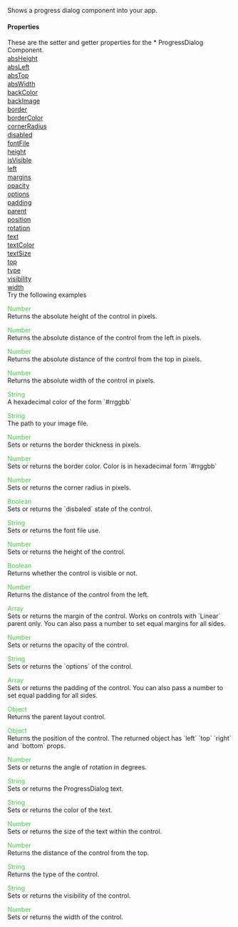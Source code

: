 Shows a progress dialog component into your app.
<h4>Properties</h4>These are the setter and getter properties for the *  ProgressDialog Component.<div class="samp" style="margin-top:2px;"><a href="#absheight-0" data-transition="pop" data-rel="popup" class="ui-link">absHeight </a></div><div class="samp" style="margin-top:2px;"><a href="#absleft-5" data-transition="pop" data-rel="popup" class="ui-link">absLeft </a></div><div class="samp" style="margin-top:2px;"><a href="#abstop-10" data-transition="pop" data-rel="popup" class="ui-link">absTop </a></div><div class="samp" style="margin-top:2px;"><a href="#abswidth-15" data-transition="pop" data-rel="popup" class="ui-link">absWidth </a></div><div class="samp" style="margin-top:2px;"><a href="#backcolor-20" data-transition="pop" data-rel="popup" class="ui-link">backColor </a></div><div class="samp" style="margin-top:2px;"><a href="#backimage-25" data-transition="pop" data-rel="popup" class="ui-link">backImage </a></div><div class="samp" style="margin-top:2px;"><a href="#border-30" data-transition="pop" data-rel="popup" class="ui-link">border </a></div><div class="samp" style="margin-top:2px;"><a href="#bordercolor-35" data-transition="pop" data-rel="popup" class="ui-link">borderColor </a></div><div class="samp" style="margin-top:2px;"><a href="#cornerradius-40" data-transition="pop" data-rel="popup" class="ui-link">cornerRadius </a></div><div class="samp" style="margin-top:2px;"><a href="#disabled-45" data-transition="pop" data-rel="popup" class="ui-link">disabled </a></div><div class="samp" style="margin-top:2px;"><a href="#fontfile-50" data-transition="pop" data-rel="popup" class="ui-link">fontFile </a></div><div class="samp" style="margin-top:2px;"><a href="#height-55" data-transition="pop" data-rel="popup" class="ui-link">height </a></div><div class="samp" style="margin-top:2px;"><a href="#isvisible-60" data-transition="pop" data-rel="popup" class="ui-link">isVisible </a></div><div class="samp" style="margin-top:2px;"><a href="#left-65" data-transition="pop" data-rel="popup" class="ui-link">left </a></div><div class="samp" style="margin-top:2px;"><a href="#margins-70" data-transition="pop" data-rel="popup" class="ui-link">margins </a></div><div class="samp" style="margin-top:2px;"><a href="#opacity-75" data-transition="pop" data-rel="popup" class="ui-link">opacity </a></div><div class="samp" style="margin-top:2px;"><a href="#options-80" data-transition="pop" data-rel="popup" class="ui-link">options </a></div><div class="samp" style="margin-top:2px;"><a href="#padding-85" data-transition="pop" data-rel="popup" class="ui-link">padding </a></div><div class="samp" style="margin-top:2px;"><a href="#parent-90" data-transition="pop" data-rel="popup" class="ui-link">parent </a></div><div class="samp" style="margin-top:2px;"><a href="#position-95" data-transition="pop" data-rel="popup" class="ui-link">position </a></div><div class="samp" style="margin-top:2px;"><a href="#rotation-100" data-transition="pop" data-rel="popup" class="ui-link">rotation </a></div><div class="samp" style="margin-top:2px;"><a href="#text-105" data-transition="pop" data-rel="popup" class="ui-link">text </a></div><div class="samp" style="margin-top:2px;"><a href="#textcolor-110" data-transition="pop" data-rel="popup" class="ui-link">textColor </a></div><div class="samp" style="margin-top:2px;"><a href="#textsize-115" data-transition="pop" data-rel="popup" class="ui-link">textSize </a></div><div class="samp" style="margin-top:2px;"><a href="#top-120" data-transition="pop" data-rel="popup" class="ui-link">top </a></div><div class="samp" style="margin-top:2px;"><a href="#type-125" data-transition="pop" data-rel="popup" class="ui-link">type </a></div><div class="samp" style="margin-top:2px;"><a href="#visibility-130" data-transition="pop" data-rel="popup" class="ui-link">visibility </a></div><div class="samp" style="margin-top:2px;"><a href="#width-135" data-transition="pop" data-rel="popup" class="ui-link">width </a></div>
Try the following examples
<div data-role="popup" id="absheight-0" class="ui-content"><p><span style="color:#4c4;">Number</span><br>Returns the absolute height of the control in pixels.</p></div><div data-role="popup" id="absleft-5" class="ui-content"><p><span style="color:#4c4;">Number</span><br>Returns the absolute distance of the control from the left in pixels.</p></div><div data-role="popup" id="abstop-10" class="ui-content"><p><span style="color:#4c4;">Number</span><br>Returns the absolute distance of the control from the top in pixels.</p></div><div data-role="popup" id="abswidth-15" class="ui-content"><p><span style="color:#4c4;">Number</span><br>Returns the absolute width of the control in pixels.</p></div><div data-role="popup" id="backcolor-20" class="ui-content"><p><span style="color:#4c4;">String</span><br>A hexadecimal color of the form `#rrggbb`</p></div><div data-role="popup" id="backimage-25" class="ui-content"><p><span style="color:#4c4;">String</span><br>The path to your image file.</p></div><div data-role="popup" id="border-30" class="ui-content"><p><span style="color:#4c4;">Number</span><br>Sets or returns the border thickness in pixels.</p></div><div data-role="popup" id="bordercolor-35" class="ui-content"><p><span style="color:#4c4;">Number</span><br>Sets or returns the border color. Color is in hexadecimal form `#rrggbb`</p></div><div data-role="popup" id="cornerradius-40" class="ui-content"><p><span style="color:#4c4;">Number</span><br>Sets or returns the corner radius in pixels.</p></div><div data-role="popup" id="disabled-45" class="ui-content"><p><span style="color:#4c4;">Boolean</span><br>Sets or returns the `disbaled` state of the control.</p></div><div data-role="popup" id="fontfile-50" class="ui-content"><p><span style="color:#4c4;">String</span><br>Sets or returns the font file use.</p></div><div data-role="popup" id="height-55" class="ui-content"><p><span style="color:#4c4;">Number</span><br>Sets or returns the height of the control.</p></div><div data-role="popup" id="isvisible-60" class="ui-content"><p><span style="color:#4c4;">Boolean</span><br>Returns whether the control is visible or not.</p></div><div data-role="popup" id="left-65" class="ui-content"><p><span style="color:#4c4;">Number</span><br>Returns the distance of the control from the left.</p></div><div data-role="popup" id="margins-70" class="ui-content"><p><span style="color:#4c4;">Array</span><br>Sets or returns the margin of the control. Works on controls with `Linear` parent only. You can also pass a number to set equal margins for all sides.</p></div><div data-role="popup" id="opacity-75" class="ui-content"><p><span style="color:#4c4;">Number</span><br>Sets or returns the opacity of the control.</p></div><div data-role="popup" id="options-80" class="ui-content"><p><span style="color:#4c4;">String</span><br>Sets or returns the `options` of the control.</p></div><div data-role="popup" id="padding-85" class="ui-content"><p><span style="color:#4c4;">Array</span><br>Sets or returns the padding of the control. You can also pass a number to set equal padding for all sides.</p></div><div data-role="popup" id="parent-90" class="ui-content"><p><span style="color:#4c4;">Object</span><br>Returns the parent layout control.</p></div><div data-role="popup" id="position-95" class="ui-content"><p><span style="color:#4c4;">Object</span><br>Returns the position of the control. The returned object has `left` `top` `right` and `bottom` props.</p></div><div data-role="popup" id="rotation-100" class="ui-content"><p><span style="color:#4c4;">Number</span><br>Sets or returns the angle of rotation in degrees.</p></div><div data-role="popup" id="text-105" class="ui-content"><p><span style="color:#4c4;">String</span><br>Sets or returns the ProgressDialog text.</p></div><div data-role="popup" id="textcolor-110" class="ui-content"><p><span style="color:#4c4;">String</span><br>Sets or returns the color of the text.</p></div><div data-role="popup" id="textsize-115" class="ui-content"><p><span style="color:#4c4;">Number</span><br>Sets or returns the size of the text within the control.</p></div><div data-role="popup" id="top-120" class="ui-content"><p><span style="color:#4c4;">Number</span><br>Returns the distance of the control from the top.</p></div><div data-role="popup" id="type-125" class="ui-content"><p><span style="color:#4c4;">String</span><br>Returns the type of the control.</p></div><div data-role="popup" id="visibility-130" class="ui-content"><p><span style="color:#4c4;">String</span><br>Sets or returns the visibility of the control.</p></div><div data-role="popup" id="width-135" class="ui-content"><p><span style="color:#4c4;">Number</span><br>Sets or returns the width of the control.</p></div>